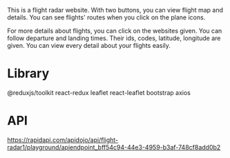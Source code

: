
This is a flight radar website. With two buttons, you can view flight map and details. You can see flights' routes when you click on the plane icons. 

For more details about flights, you can click on the websites given. You can follow departure and landing times. Their ids, codes, latitude, longitude are given. You can view every detail about your flights easily.

# Library

@reduxjs/toolkit
react-redux
leaflet
react-leaflet
bootstrap
axios


# API
https://rapidapi.com/apidojo/api/flight-radar1/playground/apiendpoint_bff54c94-44e3-4959-b3af-748cf8add0b2
